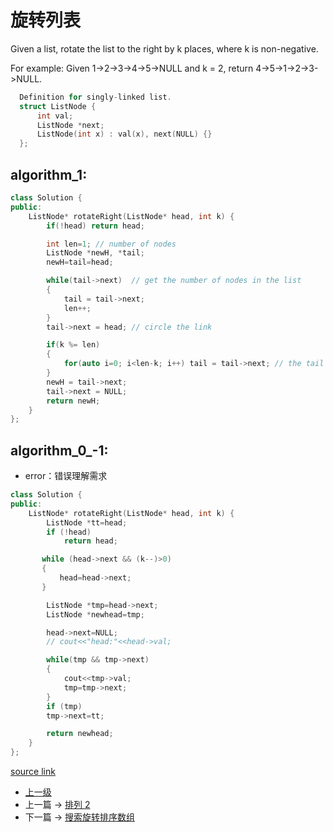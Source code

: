 # 旋转列表
Given a list, rotate the list to the right by k places, where k is non-negative.

For example:
Given 1->2->3->4->5->NULL and k = 2,
return 4->5->1->2->3->NULL.

```c++
  Definition for singly-linked list.
  struct ListNode {
      int val;
      ListNode *next;
      ListNode(int x) : val(x), next(NULL) {}
  };
```


## algorithm_1:
```c++
class Solution {
public:
    ListNode* rotateRight(ListNode* head, int k) {
        if(!head) return head;

        int len=1; // number of nodes
        ListNode *newH, *tail;
        newH=tail=head;

        while(tail->next)  // get the number of nodes in the list
        {
            tail = tail->next;
            len++;
        }
        tail->next = head; // circle the link

        if(k %= len)
        {
            for(auto i=0; i<len-k; i++) tail = tail->next; // the tail node is the (len-k)-th node (1st node is head)
        }
        newH = tail->next;
        tail->next = NULL;
        return newH;
    }
};
```

## algorithm_0_-1:
* error：错误理解需求

```c++
class Solution {
public:
    ListNode* rotateRight(ListNode* head, int k) {
        ListNode *tt=head;
        if (!head)
            return head;

       while (head->next && (k--)>0)
       {
           head=head->next;
       }

        ListNode *tmp=head->next;
        ListNode *newhead=tmp;

        head->next=NULL;
        // cout<<"head:"<<head->val;

        while(tmp && tmp->next)
        {
            cout<<tmp->val;
            tmp=tmp->next;
        }
        if (tmp)
        tmp->next=tt;

        return newhead;
    }
};
```

[source link](https://leetcode.com/problems/rotate-list/discuss/)
- [上一级](README.md)
- 上一篇 -> [排列 2](Permutations_II.md)
- 下一篇 -> [搜索旋转排序数组](Search_in_Rotated_Sorted_Array.md)
